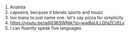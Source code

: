1. Anahita
2. capoeira, because it blends sports and music
3. too many to just name one. let's say pizza for simplicity
4. https://youtu.be/adj036SWNtk?si=wwBqULLQfaZCzELy
5. I can fluently speak five languages